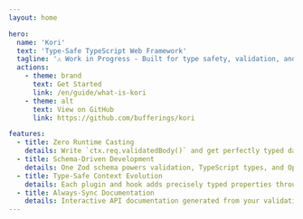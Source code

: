```yaml
---
layout: home

hero:
  name: 'Kori'
  text: 'Type-Safe TypeScript Web Framework'
  tagline: '⚠️ Work in Progress - Built for type safety, validation, and developer experience'
  actions:
    - theme: brand
      text: Get Started
      link: /en/guide/what-is-kori
    - theme: alt
      text: View on GitHub
      link: https://github.com/bufferings/kori

features:
  - title: Zero Runtime Casting
    details: Write `ctx.req.validatedBody()` and get perfectly typed data. No manual casting, no type assertions, no runtime surprises.
  - title: Schema-Driven Development
    details: One Zod schema powers validation, TypeScript types, and OpenAPI documentation. Change once, update everywhere automatically.
  - title: Type-Safe Context Evolution
    details: Each plugin and hook adds precisely typed properties through method chaining. Your handler context grows safely as you add features.
  - title: Always-Sync Documentation
    details: Interactive API documentation generated from your validation schemas. Impossible to get out of sync because it's the same source of truth.
---
```

